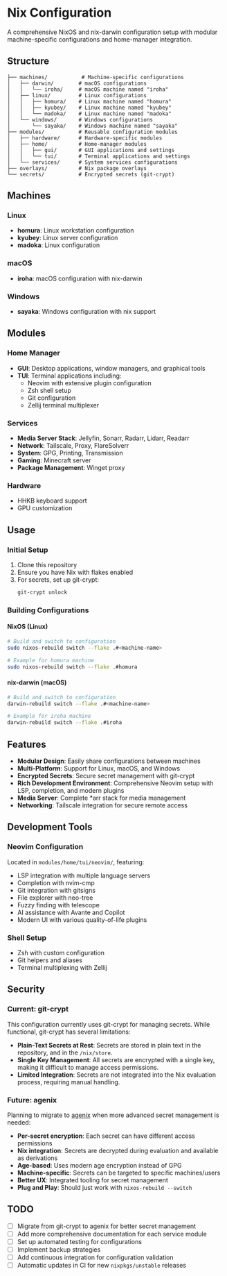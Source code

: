 # Nix Configuration

A comprehensive NixOS and nix-darwin configuration setup with modular machine-specific configurations and home-manager integration.

## Structure

```
├── machines/           # Machine-specific configurations
│   ├── darwin/        # macOS configurations
│   │   └── iroha/     # macOS machine named "iroha"
│   ├── linux/         # Linux configurations
│   │   ├── homura/    # Linux machine named "homura"
│   │   ├── kyubey/    # Linux machine named "kyubey"
│   │   └── madoka/    # Linux machine named "madoka"
│   └── windows/       # Windows configurations
│       └── sayaka/    # Windows machine named "sayaka"
├── modules/           # Reusable configuration modules
│   ├── hardware/      # Hardware-specific modules
│   ├── home/          # Home-manager modules
│   │   ├── gui/       # GUI applications and settings
│   │   └── tui/       # Terminal applications and settings
│   └── services/      # System services configurations
├── overlays/          # Nix package overlays
└── secrets/           # Encrypted secrets (git-crypt)
```

## Machines

### Linux
- **homura**: Linux workstation configuration
- **kyubey**: Linux server configuration
- **madoka**: Linux configuration

### macOS
- **iroha**: macOS configuration with nix-darwin

### Windows
- **sayaka**: Windows configuration with nix support

## Modules

### Home Manager
- **GUI**: Desktop applications, window managers, and graphical tools
- **TUI**: Terminal applications including:
  - Neovim with extensive plugin configuration
  - Zsh shell setup
  - Git configuration
  - Zellij terminal multiplexer

### Services
- **Media Server Stack**: Jellyfin, Sonarr, Radarr, Lidarr, Readarr
- **Network**: Tailscale, Proxy, FlareSolverr
- **System**: GPG, Printing, Transmission
- **Gaming**: Minecraft server
- **Package Management**: Winget proxy

### Hardware
- HHKB keyboard support
- GPU customization

## Usage

### Initial Setup

1. Clone this repository
2. Ensure you have Nix with flakes enabled
3. For secrets, set up git-crypt:
   ```bash
   git-crypt unlock
   ```

### Building Configurations

#### NixOS (Linux)
```bash
# Build and switch to configuration
sudo nixos-rebuild switch --flake .#<machine-name>

# Example for homura machine
sudo nixos-rebuild switch --flake .#homura
```

#### nix-darwin (macOS)
```bash
# Build and switch to configuration
darwin-rebuild switch --flake .#<machine-name>

# Example for iroha machine
darwin-rebuild switch --flake .#iroha
```

## Features

- **Modular Design**: Easily share configurations between machines
- **Multi-Platform**: Support for Linux, macOS, and Windows
- **Encrypted Secrets**: Secure secret management with git-crypt
- **Rich Development Environment**: Comprehensive Neovim setup with LSP, completion, and modern plugins
- **Media Server**: Complete *arr stack for media management
- **Networking**: Tailscale integration for secure remote access

## Development Tools

### Neovim Configuration
Located in `modules/home/tui/neovim/`, featuring:
- LSP integration with multiple language servers
- Completion with nvim-cmp
- Git integration with gitsigns
- File explorer with neo-tree
- Fuzzy finding with telescope
- AI assistance with Avante and Copilot
- Modern UI with various quality-of-life plugins

### Shell Setup
- Zsh with custom configuration
- Git helpers and aliases
- Terminal multiplexing with Zellij

## Security

### Current: git-crypt
This configuration currently uses git-crypt for managing secrets. While functional, git-crypt has several limitations:

- **Plain-Text Secrets at Rest**: Secrets are stored in plain text in the repository, and in the `/nix/store`.
- **Single Key Management**: All secrets are encrypted with a single key, making it difficult to manage access permissions.
- **Limited Integration**: Secrets are not integrated into the Nix evaluation process, requiring manual handling.

### Future: agenix
Planning to migrate to [agenix](https://github.com/ryantm/agenix) when more advanced secret management is needed:

- **Per-secret encryption**: Each secret can have different access permissions
- **Nix integration**: Secrets are decrypted during evaluation and available as derivations
- **Age-based**: Uses modern age encryption instead of GPG
- **Machine-specific**: Secrets can be targeted to specific machines/users
- **Better UX**: Integrated tooling for secret management
- **Plug and Play**: Should just work with `nixos-rebuild --switch`

## TODO

- [ ] Migrate from git-crypt to agenix for better secret management
- [ ] Add more comprehensive documentation for each service module
- [ ] Set up automated testing for configurations
- [ ] Implement backup strategies
- [ ] Add continuous integration for configuration validation
- [ ] Automatic updates in CI for new `nixpkgs/unstable` releases
